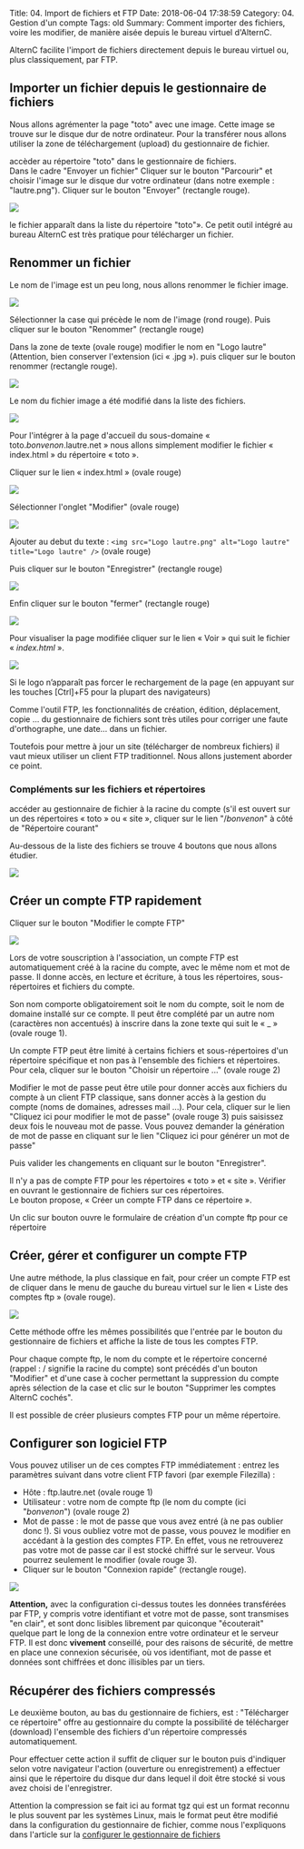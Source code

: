 Title: 04. Import de fichiers et FTP 
Date: 2018-06-04 17:38:59
Category: 04. Gestion d'un compte
Tags: old
Summary: Comment importer des fichiers, voire les modifier, de manière aisée depuis le bureau virtuel d'AlternC. 

AlternC facilite l'import de fichiers directement depuis le bureau virtuel ou, plus classiquement, par FTP.

## Importer un fichier depuis le gestionnaire de fichiers

Nous allons agrémenter la page "toto" avec une image. Cette image se trouve sur le disque dur de notre ordinateur. Pour la transférer nous  allons utiliser la zone de téléchargement (upload) du gestionnaire de fichier.

accèder au répertoire "toto" dans le gestionnaire de fichiers.  
Dans le cadre "Envoyer un fichier" Cliquer sur le bouton "Parcourir" et choisir l'image sur le disque dur votre ordinateur (dans notre exemple : "lautre.png").
Cliquer sur le bouton "Envoyer" (rectangle rouge).

![](../img/ndd_sd_add6.jpg)

le fichier apparaît dans la liste du répertoire "toto"».
Ce petit outil intégré au bureau AlternC est très pratique pour télécharger un fichier.

## Renommer un fichier

Le nom de l'image est un peu long, nous allons renommer le fichier image.  

![](../img/ndd_sd_add7.jpg)  

Sélectionner la case qui précède le nom de l'image (rond rouge).
Puis cliquer sur le bouton "Renommer" (rectangle rouge)

Dans la zone de texte (ovale rouge) modifier le nom en "Logo lautre"(Attention, bien conserver l'extension (ici « .jpg »).
puis cliquer sur le bouton renommer (rectangle rouge).  

![](../img/ndd_sd_add8.jpg)  

Le nom du fichier image a été modifié dans la liste des fichiers.  

![](../img/ndd_sd_add9.jpg)  

Pour l'intégrer à la page d'accueil du sous-domaine « toto.*bonvenon*.lautre.net » nous allons simplement modifier le fichier « index.html » du répertoire « toto ».

Cliquer sur le lien « index.html » (ovale rouge)  

![](../img/ndd_sd_add901.jpg)

Sélectionner l'onglet "Modifier" (ovale rouge) 

![](../img/ndd_sd_add902.jpg)  

Ajouter au debut du texte :
`<img src="Logo lautre.png" alt="Logo lautre" title="Logo lautre" />` (ovale rouge)
 
Puis cliquer sur le bouton "Enregistrer" (rectangle rouge)  

![](../img/ndd_sd_add903.jpg)  

Enfin cliquer sur le bouton "fermer" (rectangle rouge)  

![](../img/ndd_sd_add904.jpg)

Pour visualiser la page modifiée cliquer sur le lien « Voir » qui suit le fichier « *index.html* ».

![](../img/ndd_sd_add91.jpg)  

Si le logo n’apparaît pas forcer le rechargement de la page (en appuyant sur les touches \[Ctrl]+F5 pour la plupart des navigateurs)  

Comme l'outil FTP,  les fonctionnalités de création, édition, déplacement, copie ... du gestionnaire de fichiers sont très utiles pour corriger une faute d'orthographe, une date... dans un fichier.

Toutefois pour mettre à jour un site (télécharger de nombreux fichiers) il vaut mieux utiliser un client FTP traditionnel.
Nous allons justement aborder ce point.

### Compléments sur les fichiers et répertoires

accéder au gestionnaire de fichier à la racine du compte (s'il est ouvert sur un des répertoires « toto » ou « site », cliquer sur le lien "/*bonvenon*" à côté de "Répertoire courant"

Au-dessous de la liste des fichiers se trouve 4 boutons que nous allons étudier.

![](../img/gest-ftp1.jpg)

## Créer un compte FTP rapidement

Cliquer sur le bouton "Modifier le compte FTP"  

![](../img/gest-ftp2.jpg)  

Lors de votre souscription à l'association, un compte FTP est automatiquement créé à la racine du compte, avec le même nom et mot de passe. Il donne accès, en lecture et écriture, à tous les répertoires, sous-répertoires et fichiers du compte.

Son nom comporte obligatoirement soit le nom du compte, soit le nom de domaine installé sur ce compte. Il peut être complété par un autre nom (caractères non accentués) à inscrire dans la zone texte qui suit le « _ » (ovale rouge 1).

Un compte FTP peut être limité à certains fichiers et sous-répertoires d'un répertoire spécifique et non pas à l'ensemble des fichiers et répertoires.
Pour cela, cliquer sur le bouton "Choisir un répertoire ..." (ovale rouge 2)   

Modifier le mot de passe peut être utile pour donner accès aux fichiers du compte à un client FTP classique, sans donner accès à la gestion du compte (noms de domaines, adresses mail ...).
Pour cela, cliquer sur le lien "Cliquez ici pour modifier le mot de passe" (ovale rouge 3) puis saisissez deux fois le nouveau mot de passe. Vous pouvez demander la génération de mot de passe en cliquant sur le lien "Cliquez ici pour générer un mot de passe"  


Puis valider les changements en cliquant sur le bouton "Enregistrer".

Il n'y a pas de compte FTP pour les répertoires « toto » et « site ». Vérifier en ouvrant le gestionnaire de fichiers sur ces répertoires.  
Le bouton propose, « Créer un compte FTP dans ce répertoire ».

Un clic sur bouton ouvre le formulaire de création d'un compte ftp pour ce répertoire 


## Créer, gérer et configurer un compte FTP

Une autre méthode, la plus classique en fait,  pour créer un compte FTP est de cliquer dans le menu de gauche du bureau virtuel sur le lien « Liste des comptes ftp » (ovale rouge). 

![](../img/gest-ftp3.jpg)  

Cette méthode offre les mêmes possibilités que l'entrée par le bouton du gestionnaire de fichiers et affiche la liste de tous les comptes FTP.

Pour chaque compte ftp, le nom du compte et le répertoire concerné (rappel : / signifie la racine du compte)  sont précédés d'un bouton  "Modifier" et d'une case à cocher permettant la suppression du compte après sélection de la case et clic sur le bouton "Supprimer les comptes AlternC cochés".

Il est possible de créer plusieurs comptes FTP pour un même répertoire.

## Configurer son logiciel FTP


Vous pouvez utiliser un de ces comptes FTP immédiatement : entrez les paramètres suivant dans votre client FTP favori (par exemple Filezilla) :

  -  Hôte : ftp.lautre.net (ovale rouge 1)
  -  Utilisateur : votre nom de compte ftp (le nom du compte (ici "*bonvenon*") (ovale rouge 2)
  -  Mot de passe : le mot de passe que vous avez entré (à ne pas oublier donc !). Si vous oubliez votre mot de passe, vous pouvez le modifier en accédant à la gestion des comptes FTP. En effet, vous ne retrouverez pas votre mot de passe car il est stocké chiffré sur le serveur. Vous pourrez seulement le modifier (ovale rouge 3).
  -  Cliquer sur le bouton "Connexion rapide" (rectangle rouge).

![](../img/filezilla.jpg)


**Attention,** avec la configuration ci-dessus toutes les données transférées par FTP, y compris votre identifiant et votre mot de passe, sont transmises "en clair", et sont donc lisibles librement par quiconque "écouterait" quelque part le long de la connexion entre votre ordinateur et le serveur FTP. Il est donc **vivement** conseillé, pour des raisons de sécurité, de mettre en place une connexion sécurisée, où vos identifiant, mot de passe et données sont chiffrées et donc illisibles par un tiers.


## Récupérer des fichiers compressés

Le deuxième bouton, au bas du gestionnaire de fichiers, est :  "Télécharger ce répertoire" offre au gestionnaire du compte la possibilité de télécharger (download) l'ensemble des fichiers d'un répertoire compressés automatiquement.

Pour effectuer cette action il suffit de cliquer sur le bouton puis d'indiquer selon votre navigateur l'action (ouverture ou enregistrement) a effectuer ainsi que le répertoire du disque dur dans lequel il doit être stocké si vous avez choisi de l'enregistrer.

Attention la compression se fait ici au format tgz qui est un format reconnu le plus souvent par les systèmes Linux, mais le format peut être modifié dans la configuration du gestionnaire de fichier, comme nous l'expliquons dans l'article sur la [configurer le gestionnaire de fichiers](http://aide.lautre.net/06-configurer-le-gestionnaire-de-fichiers.html)


